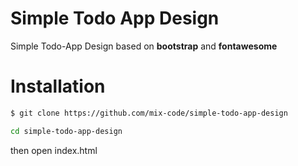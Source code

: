 # Simple Todo App Design

Simple Todo-App Design based on **bootstrap** and **fontawesome**

# Installation

```sh
$ git clone https://github.com/mix-code/simple-todo-app-design

cd simple-todo-app-design
```

then open index.html
